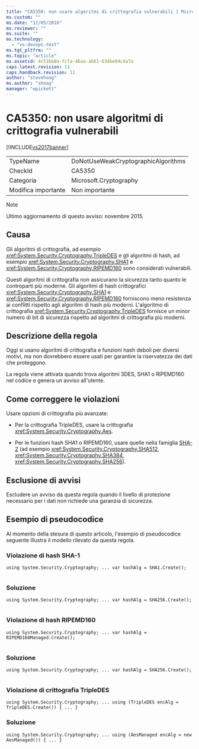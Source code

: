 ```yaml
---
title: "CA5350: non usare algoritmi di crittografia vulnerabili | Microsoft Docs"
ms.custom: ""
ms.date: "12/05/2016"
ms.reviewer: ""
ms.suite: ""
ms.technology: 
  - "vs-devops-test"
ms.tgt_pltfrm: ""
ms.topic: "article"
ms.assetid: 4c51bb8a-fcfa-46aa-ab61-634be84c4a7a
caps.latest.revision: 11
caps.handback.revision: 11
author: "stevehoag"
ms.author: "shoag"
manager: "wpickett"
---
```

# CA5350: non usare algoritmi di crittografia vulnerabili
[!INCLUDE[vs2017banner](../code-quality/includes/vs2017banner.md)]

|||  
|-|-|  
|TypeName|DoNotUseWeakCryptographicAlgorithms|  
|CheckId|CA5350|  
|Categoria|Microsoft.Cryptography|  
|Modifica importante|Non importante|  
  
> [!NOTE]
>  Ultimo aggiornamento di questo avviso: novembre 2015.  
  
## Causa  
 Gli algoritmi di crittografia, ad esempio <xref:System.Security.Cryptography.TripleDES> e gli algoritmi di hash, ad esempio <xref:System.Security.Cryptography.SHA1> e <xref:System.Security.Cryptography.RIPEMD160> sono considerati vulnerabili.  
  
 Questi algoritmi di crittografia non assicurano la sicurezza tanto quanto le controparti più moderne. Gli algoritmi di hash crittografici <xref:System.Security.Cryptography.SHA1> e <xref:System.Security.Cryptography.RIPEMD160> forniscono meno resistenza ai conflitti rispetto agli algoritmi di hash più moderni. L'algoritmo di crittografia <xref:System.Security.Cryptography.TripleDES> fornisce un minor numero di bit di sicurezza rispetto ad algoritmi di crittografia più moderni.  
  
## Descrizione della regola  
 Oggi si usano algoritmi di crittografia e funzioni hash deboli per diversi motivi, ma non dovrebbero essere usati per garantire la riservatezza dei dati che proteggono.  
  
 La regola viene attivata quando trova algoritmi 3DES, SHA1 o RIPEMD160 nel codice e genera un avviso all'utente.  
  
## Come correggere le violazioni  
 Usare opzioni di crittografia più avanzate:  
  
-   Per la crittografia TripleDES, usare la crittografia <xref:System.Security.Cryptography.Aes>.  
  
-   Per le funzioni hash SHA1 o RIPEMD160, usare quelle nella famiglia [SHA\-2](https://msdn.microsoft.com/en-us/library/windows/desktop/aa382459.aspx) \(ad esempio <xref:System.Security.Cryptography.SHA512>, <xref:System.Security.Cryptography.SHA384>, <xref:System.Security.Cryptography.SHA256>\).  
  
## Esclusione di avvisi  
 Escludere un avviso da questa regola quando il livello di protezione necessario per i dati non richiede una garanzia di sicurezza.  
  
## Esempio di pseudocodice  
 Al momento della stesura di questo articolo, l'esempio di pseudocodice seguente illustra il modello rilevato da questa regola.  
  
### Violazione di hash SHA\-1  
  
```  
using System.Security.Cryptography; ... var hashAlg = SHA1.Create();  
  
```  
  
### Soluzione  
  
```  
using System.Security.Cryptography; ... var hashAlg = SHA256.Create();  
  
```  
  
### Violazione di hash RIPEMD160  
  
```  
using System.Security.Cryptography; ... var hashAlg = RIPEMD160Managed.Create();  
  
```  
  
### Soluzione  
  
```  
using System.Security.Cryptography; ... var hashAlg = SHA256.Create();  
  
```  
  
### Violazione di crittografia TripleDES  
  
```  
using System.Security.Cryptography; ... using (TripleDES encAlg = TripleDES.Create()) { ... }  
```  
  
### Soluzione  
  
```  
using System.Security.Cryptography; ... using (AesManaged encAlg = new AesManaged()) { ... }  
```